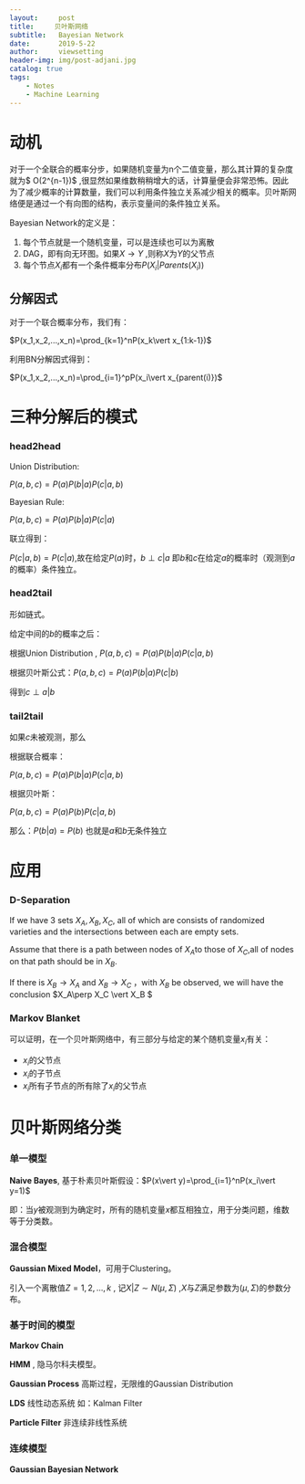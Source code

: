 ```yaml
---
layout:     post
title:     贝叶斯网络
subtitle:   Bayesian Network
date:       2019-5-22
author:     viewsetting
header-img: img/post-adjani.jpg
catalog: true
tags:
    - Notes
    - Machine Learning
---
```


# 动机

对于一个全联合的概率分步，如果随机变量为n个二值变量，那么其计算的复杂度就为$ O(2^{n-1})$ ,很显然如果维数稍稍增大的话，计算量便会非常恐怖。因此为了减少概率的计算数量，我们可以利用条件独立关系减少相关的概率。贝叶斯网络便是通过一个有向图的结构，表示变量间的条件独立关系。

Bayesian Network的定义是：

1. 每个节点就是一个随机变量，可以是连续也可以为离散
2. DAG，即有向无环图。如果$X\rightarrow Y$ ,则称$X$为$Y$的父节点
3. 每个节点$X_i$都有一个条件概率分布$P(X_i\vert Parents(X_i))$ 

## 分解因式

对于一个联合概率分布，我们有：

$P(x_1,x_2,...,x_n)=\prod_{k=1}^nP(x_k\vert x_{1:k-1})$

利用BN分解因式得到：

$P(x_1,x_2,...,x_n)=\prod_{i=1}^pP(x_i\vert x_{parent(i)})$

# 三种分解后的模式

### head2head

Union Distribution:

$P(a,b,c)=P(a)P(b\vert a)P(c\vert a,b)$

Bayesian Rule:

$P(a,b,c)=P(a)P(b\vert a)P(c\vert a)$

联立得到：

$P(c\vert a,b)=P(c\vert a)$,故在给定$P(a)$时，$b \perp c \vert  a$ 即$b$和$c$在给定$a$的概率时（观测到$a$的概率）条件独立。

### head2tail

形如链式。

给定中间的$b$的概率之后：

根据Union Distribution , $P(a,b,c)=P(a)P(b\vert a)P(c\vert a,b)$

根据贝叶斯公式：$P(a,b,c)=P(a)P(b\vert a)P(c\vert b)$

得到$c \perp a \vert  b$

### tail2tail

如果$c$未被观测，那么

根据联合概率：

$P(a,b,c)=P(a)P(b\vert a)P(c\vert a,b)$

根据贝叶斯：

$P(a,b,c)=P(a)P(b)P(c\vert a,b)$

那么：$P(b\vert a)=P(b)$ 也就是$a$和$b$无条件独立

# 应用

### D-Separation

If we have 3 sets $X_A,X_B,X_C$, all of which are consists of randomized varieties and the intersections between each are empty sets.

Assume that there is a path between nodes of $X_A$to those of $X_C$,all of nodes on that path should be in $X_B$.

If there is $X_B\rightarrow X_A$ and $X_B\rightarrow X_C$ ，with $X_B$ be observed, we will have the conclusion $X_A\perp X_C \vert X_B $



### Markov Blanket

可以证明，在一个贝叶斯网络中，有三部分与给定的某个随机变量$x_i$有关：

- $x_i$的父节点
- $x_i$的子节点
- $x_i$所有子节点的所有除了$x_i$的父节点

# 贝叶斯网络分类

### 单一模型

**Naive Bayes**, 基于朴素贝叶斯假设：$P(x\vert y)=\prod_{i=1}^nP(x_i\vert y=1)$

即：当$y$被观测到为确定时，所有的随机变量$x$都互相独立，用于分类问题，维数等于分类数。

### 混合模型

**Gaussian Mixed Model**，可用于Clustering。

引入一个离散值$Z=1,2,...,k$  , 记$X\vert Z\sim N(\mu,\Sigma)$ ,$X$与$Z$满足参数为$(\mu,\Sigma)$的参数分布。

### 基于时间的模型

**Markov Chain**

**HMM** , 隐马尔科夫模型。

**Gaussian Process** 高斯过程，无限维的Gaussian Distribution

**LDS** 线性动态系统 如：Kalman Filter

**Particle Filter** 非连续非线性系统

### 连续模型

**Gaussian Bayesian Network**